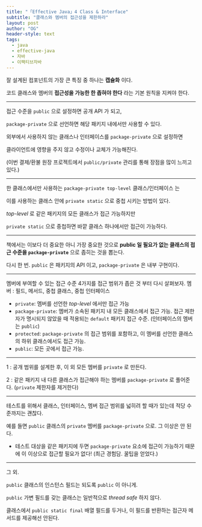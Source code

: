 ```yaml
---
title: "「Effective Java」4 Class & Interface"
subtitle: "클래스와 멤버의 접근성을 제한하라"
layout: post
author: "OG"
header-style: text
tags:
  - java
  - effective-java
  - 자바
  - 이팩티브자바
---
```


잘 설계된 컴포넌트의 가장 큰 특징 중 하나는 **캡슐화** 이다.

코드 클래스와 멤버의 **접근성을 가능한 한 좁혀야 한다** 라는 기본 원칙을 지켜야 한다.

***

접근 수준을 `public` 으로 설정하면 공개 API 가 되고,

`package-private` 으로 선언하면 해당 패키지 내에서만 사용할 수 있다.

외부에서 사용하지 않는 클래스나 인터페이스를 `package-private` 으로 설정하면

클라이언트에 영향을 주지 않고 수정이나 교체가 가능해진다.

(이번 결제/환불 원장 프로젝트에서 `public/private` 관리를 통해 장점을 많이 느끼고 있다.)

***

한 클래스에서만 사용하는 `package-private top-level` 클래스/인터페이스 는

이를 사용하는 클래스 안에 `private static` 으로 중첩 시키는 방법이 있다.

*top-level* 로 같은 패키지의 모든 클래스가 접근 가능하지만

`private static` 으로 중첩하면 바깥 클래스 하나에서만 접근이 가능하다.

***

책에서는 이보다 더 중요한 아니 가장 중요한 것으로 **public 일 필요가 없는 클래스의 접근 수준을 `package-private`** 으로 좁히는 것을 뽑는다.

다시 한 번. `public` 은 패키지의 API 이고, `package-private` 은 내부 구현이다.

***

멤버에 부여할 수 있는 접근 수준 4가지를 접근 범위가 좁은 것 부터 다시 살펴보자.
멤버 : 필드, 메서드, 중첩 클래스, 중첩 인터페이스

- `private`: 멤버를 선언한 *top-level* 에서만 접근 가능
- `package-private`: 멤버가 소속된 패키지 내 모든 클래스에서 접근 가능. 접근 제한자가 명시되지 않았을 때 적용되는 `default` 패키지 접근 수준. (인터페이스의 멤버는 `public`)
- `protected`: `package-private` 의 접근 범위를 포함하고, 이 멤버를 선언한 클래스의 하위 클래스에서도 접근 가능.
- `public`: 모든 곳에서 접근 가능.

***

1 : 공개 범위를 설계한 후, 이 외 모든 멤버를 `private` 로 만든다.

2 : 같은 패키지 내 다른 클래스가 접근해야 하는 멤버를 `package-private` 로 풀어준다. (`private` 제한자를 제거한다)

***

테스트를 위해서 클래스, 인터페이스, 멤버 접근 범위를 넓히려 할 때가 있는데 적당 수준까지는 괜찮다.

예를 들면 `public` 클래스의 `private` 멤버를 `package-private` 으로. 그 이상은 안 된다.

+ 테스트 대상을 같은 패키지에 두면 `package-private` 요소에 접근이 가능하기 때문에 이 이상으로 접근할 필요가 없다! (최근 경험담. 꿀팁을 얻었다.)

***

그 외.

`public` 클래스의 인스턴스 필드는 되도록 `public` 이 아니게.

`public` 가변 필드를 갖는 클래스는 일반적으로 *thread safe* 하지 않다.

클래스에서 `public static final` 배열 필드를 두거나, 이 필드를 반환하는 접근자 메서드를 제공해선 안된다.

